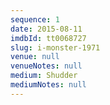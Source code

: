 ```yaml
---
sequence: 1
date: 2015-08-11
imdbId: tt0068727
slug: i-monster-1971
venue: null
venueNotes: null
medium: Shudder
mediumNotes: null
---
```



